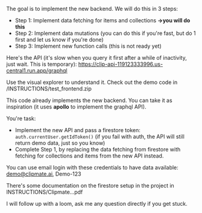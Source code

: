 The goal is to implement the new backend.
We will do this in 3 steps:
- Step 1: Implement data fetching for items and collections **->you will do this**
- Step 2: Implement data mutations (you can do this if you're fast, but do 1 first and let us know if you're done)
- Step 3: Implement new function calls (this is not ready yet)


Here's the API (it's slow when you query it first after a while of inactivity, just wait. This is temporary):
https://clip-api-119123333996.us-central1.run.app/graphql

Use the visual explorer to understand it. Check out the demo code in /INSTRUCTIONS/test_frontend.zip

This code already implements the new backend. You can take it as inspiration (it uses **apollo** to implement the graphql API).

You're task: 
- Implement the new API and pass a firestore token: `auth.currentUser.getIdToken()` (if you fail with auth, the API will still return demo data, just so you know)
- Complete Step 1, by replacing the data fetching from firestore with fetching for collections and items from the new API instead.

You can use email login with these credentials to have data available: demo@clipmate.ai, Demo-123

There's some documentation on the firestore setup in the project in INSTRUCTIONS/Clipmate...pdf


I will follow up with a loom, ask me any question directly if you get stuck.
